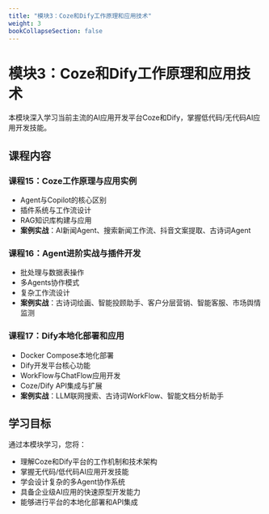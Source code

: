 ```yaml
---
title: "模块3：Coze和Dify工作原理和应用技术"
weight: 3
bookCollapseSection: false
---
```


# 模块3：Coze和Dify工作原理和应用技术

本模块深入学习当前主流的AI应用开发平台Coze和Dify，掌握低代码/无代码AI应用开发技能。

## 课程内容

### 课程15：Coze工作原理与应用实例
- Agent与Copilot的核心区别
- 插件系统与工作流设计
- RAG知识库构建与应用
- **案例实战**：AI新闻Agent、搜索新闻工作流、抖音文案提取、古诗词Agent

### 课程16：Agent进阶实战与插件开发
- 批处理与数据表操作
- 多Agents协作模式
- 复杂工作流设计
- **案例实战**：古诗词绘画、智能投顾助手、客户分层营销、智能客服、市场舆情监测

### 课程17：Dify本地化部署和应用
- Docker Compose本地化部署
- Dify开发平台核心功能
- WorkFlow与ChatFlow应用开发
- Coze/Dify API集成与扩展
- **案例实战**：LLM联网搜索、古诗词WorkFlow、智能文档分析助手

## 学习目标

通过本模块学习，您将：
- 理解Coze和Dify平台的工作机制和技术架构
- 掌握无代码/低代码AI应用开发技能
- 学会设计复杂的多Agent协作系统
- 具备企业级AI应用的快速原型开发能力
- 能够进行平台的本地化部署和API集成